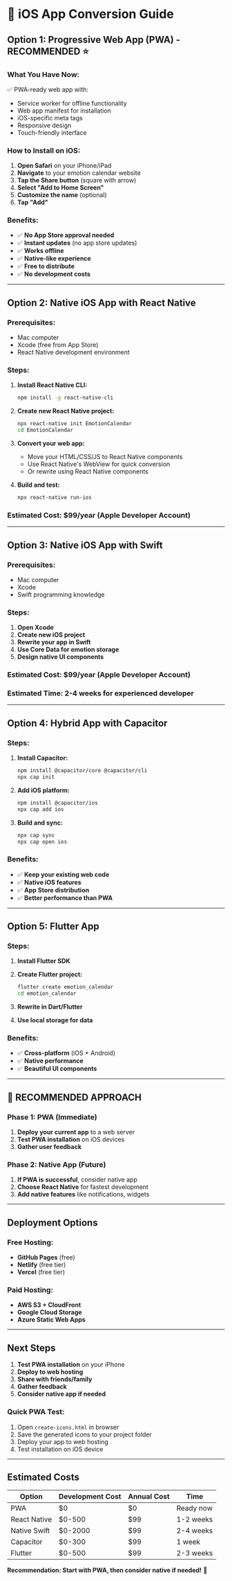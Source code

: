 # 🍎 iOS App Conversion Guide

## **Option 1: Progressive Web App (PWA) - RECOMMENDED** ⭐

### **What You Have Now:**
✅ PWA-ready web app with:
- Service worker for offline functionality
- Web app manifest for installation
- iOS-specific meta tags
- Responsive design
- Touch-friendly interface

### **How to Install on iOS:**
1. **Open Safari** on your iPhone/iPad
2. **Navigate** to your emotion calendar website
3. **Tap the Share button** (square with arrow)
4. **Select "Add to Home Screen"**
5. **Customize the name** (optional)
6. **Tap "Add"**

### **Benefits:**
- ✅ **No App Store approval needed**
- ✅ **Instant updates** (no app store updates)
- ✅ **Works offline**
- ✅ **Native-like experience**
- ✅ **Free to distribute**
- ✅ **No development costs**

---

## **Option 2: Native iOS App with React Native**

### **Prerequisites:**
- Mac computer
- Xcode (free from App Store)
- React Native development environment

### **Steps:**
1. **Install React Native CLI:**
   ```bash
   npm install -g react-native-cli
   ```

2. **Create new React Native project:**
   ```bash
   npx react-native init EmotionCalendar
   cd EmotionCalendar
   ```

3. **Convert your web app:**
   - Move your HTML/CSS/JS to React Native components
   - Use React Native's WebView for quick conversion
   - Or rewrite using React Native components

4. **Build and test:**
   ```bash
   npx react-native run-ios
   ```

### **Estimated Cost:** $99/year (Apple Developer Account)

---

## **Option 3: Native iOS App with Swift**

### **Prerequisites:**
- Mac computer
- Xcode
- Swift programming knowledge

### **Steps:**
1. **Open Xcode**
2. **Create new iOS project**
3. **Rewrite your app in Swift**
4. **Use Core Data for emotion storage**
5. **Design native UI components**

### **Estimated Cost:** $99/year (Apple Developer Account)
### **Estimated Time:** 2-4 weeks for experienced developer

---

## **Option 4: Hybrid App with Capacitor**

### **Steps:**
1. **Install Capacitor:**
   ```bash
   npm install @capacitor/core @capacitor/cli
   npx cap init
   ```

2. **Add iOS platform:**
   ```bash
   npm install @capacitor/ios
   npx cap add ios
   ```

3. **Build and sync:**
   ```bash
   npx cap sync
   npx cap open ios
   ```

### **Benefits:**
- ✅ **Keep your existing web code**
- ✅ **Native iOS features**
- ✅ **App Store distribution**
- ✅ **Better performance than PWA**

---

## **Option 5: Flutter App**

### **Steps:**
1. **Install Flutter SDK**
2. **Create Flutter project:**
   ```bash
   flutter create emotion_calendar
   cd emotion_calendar
   ```

3. **Rewrite in Dart/Flutter**
4. **Use local storage for data**

### **Benefits:**
- ✅ **Cross-platform** (iOS + Android)
- ✅ **Native performance**
- ✅ **Beautiful UI components**

---

## **🚀 RECOMMENDED APPROACH**

### **Phase 1: PWA (Immediate)**
1. **Deploy your current app** to a web server
2. **Test PWA installation** on iOS devices
3. **Gather user feedback**

### **Phase 2: Native App (Future)**
1. **If PWA is successful**, consider native app
2. **Choose React Native** for fastest development
3. **Add native features** like notifications, widgets

---

## **Deployment Options**

### **Free Hosting:**
- **GitHub Pages** (free)
- **Netlify** (free tier)
- **Vercel** (free tier)

### **Paid Hosting:**
- **AWS S3 + CloudFront**
- **Google Cloud Storage**
- **Azure Static Web Apps**

---

## **Next Steps**

1. **Test PWA installation** on your iPhone
2. **Deploy to web hosting**
3. **Share with friends/family**
4. **Gather feedback**
5. **Consider native app if needed**

### **Quick PWA Test:**
1. Open `create-icons.html` in browser
2. Save the generated icons to your project folder
3. Deploy your app to web hosting
4. Test installation on iOS device

---

## **Estimated Costs**

| Option | Development Cost | Annual Cost | Time |
|--------|------------------|-------------|------|
| PWA | $0 | $0 | Ready now |
| React Native | $0-500 | $99 | 1-2 weeks |
| Native Swift | $0-2000 | $99 | 2-4 weeks |
| Capacitor | $0-300 | $99 | 1 week |
| Flutter | $0-500 | $99 | 2-3 weeks |

**Recommendation: Start with PWA, then consider native if needed!** 🎯 